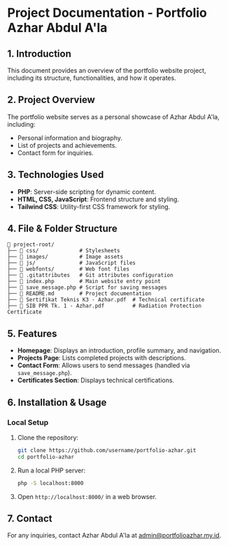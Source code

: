 # Project Documentation - Portfolio Azhar Abdul A'la

## 1. Introduction
This document provides an overview of the portfolio website project, including its structure, functionalities, and how it operates.

## 2. Project Overview
The portfolio website serves as a personal showcase of Azhar Abdul A'la, including:
- Personal information and biography.
- List of projects and achievements.
- Contact form for inquiries.

## 3. Technologies Used
- **PHP**: Server-side scripting for dynamic content.
- **HTML, CSS, JavaScript**: Frontend structure and styling.
- **Tailwind CSS**: Utility-first CSS framework for styling.

## 4. File & Folder Structure
```
📂 project-root/
├── 📁 css/             # Stylesheets
├── 📁 images/          # Image assets
├── 📁 js/              # JavaScript files
├── 📁 webfonts/        # Web font files
├── 📜 .gitattributes   # Git attributes configuration
├── 📜 index.php        # Main website entry point
├── 📜 save_message.php # Script for saving messages
├── 📜 README.md        # Project documentation
├── 📜 Sertifikat Teknis K3 - Azhar.pdf  # Technical certificate
├── 📜 SIB PPR Tk. 1 - Azhar.pdf         # Radiation Protection Certificate
```

## 5. Features
- **Homepage**: Displays an introduction, profile summary, and navigation.
- **Projects Page**: Lists completed projects with descriptions.
- **Contact Form**: Allows users to send messages (handled via `save_message.php`).
- **Certificates Section**: Displays technical certifications.

## 6. Installation & Usage
### Local Setup
1. Clone the repository:
   ```sh
   git clone https://github.com/username/portfolio-azhar.git
   cd portfolio-azhar
   ```
2. Run a local PHP server:
   ```sh
   php -S localhost:8000
   ```
3. Open `http://localhost:8000/` in a web browser.

## 7. Contact
For any inquiries, contact Azhar Abdul A'la at [admin@portfolioazhar.my.id](mailto:admin@portfolioazhar.my.id).

